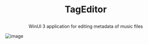 <h1>
<p align="center">
  <!--<img src="" alt="Logo" width="128">-->
  <br>TagEditor
</h1>
  <p align="center">
    WinUI 3 application for editing metadata of music files
  </p>
</p>

![image](https://github.com/user-attachments/assets/3fa1a495-8f26-45f9-a75d-a42263c919d7)
